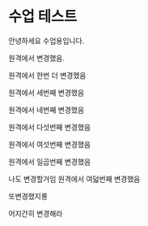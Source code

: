 # 수업 테스트

안녕하세요 수업용입니다.

원격에서 변경했음.

원격에서 한번 더 변경했음

원격에서 세번째 변경했음

원격에서 네번째 변경했음

원격에서 다섯번째 변경했음

원격에서 여섯번째 변경했음

원격에서 일곱번째 변경했음

나도 변경할거임
원격에서 여덟번째 변경했음

또변경했지롱

어지간히 변경해라
